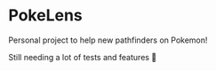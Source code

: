 # PokeLens

Personal project to help new pathfinders on Pokemon!

Still needing a lot of tests and features 🎉️
